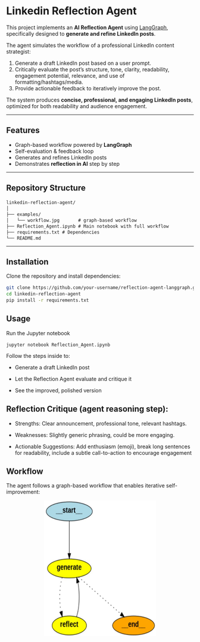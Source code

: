 # Linkedin Reflection Agent
This project implements an **AI Reflection Agent** using [LangGraph](https://github.com/langchain-ai/langgraph), specifically designed to **generate and refine LinkedIn posts**.

The agent simulates the workflow of a professional LinkedIn content strategist:  
1. Generate a draft LinkedIn post based on a user prompt.  
2. Critically evaluate the post’s structure, tone, clarity, readability, engagement potential, relevance, and use of formatting/hashtags/media.  
3. Provide actionable feedback to iteratively improve the post.  

The system produces **concise, professional, and engaging LinkedIn posts**, optimized for both readability and audience engagement.

---

## Features
- Graph-based workflow powered by **LangGraph**  
- Self-evaluation & feedback loop  
- Generates and refines LinkedIn posts  
- Demonstrates **reflection in AI** step by step  

---

## Repository Structure
```
linkedin-reflection-agent/
│
├── examples/
│   └── workflow.jpg       # graph-based workflow
├── Reflection_Agent.ipynb # Main notebook with full workflow
├── requirements.txt # Dependencies
└── README.md
```

---

## Installation
Clone the repository and install dependencies:

```bash
git clone https://github.com/your-username/reflection-agent-langgraph.git
cd linkedin-reflection-agent
pip install -r requirements.txt
```

## Usage

Run the Jupyter notebook
```
jupyter notebook Reflection_Agent.ipynb
```
Follow the steps inside to:

- Generate a draft LinkedIn post

- Let the Reflection Agent evaluate and critique it

- See the improved, polished version

## Reflection Critique (agent reasoning step):

- Strengths: Clear announcement, professional tone, relevant hashtags.

- Weaknesses: Slightly generic phrasing, could be more engaging.

- Actionable Suggestions: Add enthusiasm (emoji), break long sentences for readability, include a subtle call-to-action to encourage engagement

## Workflow
The agent follows a graph-based workflow that enables iterative self-improvement:

<p align="center">
  <img src="examples/workflow.jpg" alt="Workflow" width="300"/>
</p>


